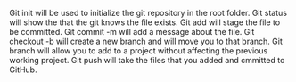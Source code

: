Git init will be used to initialize the git repository in the root folder.
Git status will show the that the git knows the file exists.
Git add will stage the file to be committed.
Git commit -m will add a message about the file.
Git checkout -b will create a new branch and will move you to that branch.
Git branch will allow you to add to a project without affecting the previous working project.
Git push will take the files that you added and cmmitted to GitHub.